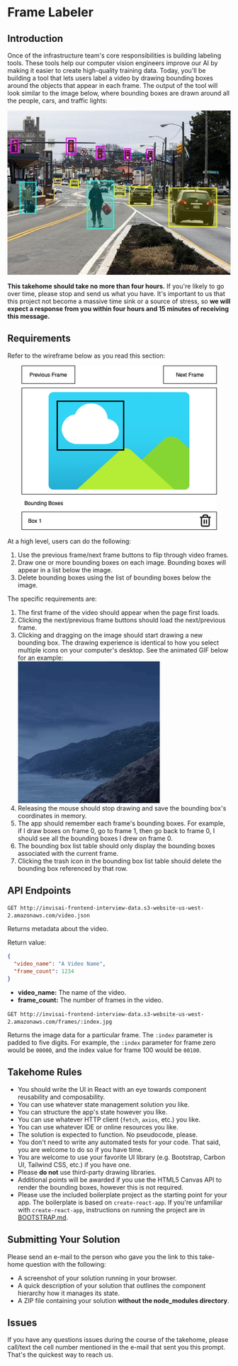 # Frame Labeler

## Introduction

Once of the infrastructure team's core responsibilities is building labeling tools. These tools help our computer vision engineers improve our AI by making it easier to create high-quality training data. Today, you'll be building a tool that lets users label a video by drawing bounding boxes around the objects that appear in each frame. The output of the tool will look similar to the image below, where bounding boxes are drawn around all the people, cars, and traffic lights:

<div align="center">
	<img src="./readme_images/bounding_boxes.jpg" />
</div>

**This takehome should take no more than four hours.** If you're likely to go over time, please stop and send us what you have.  It's important to us that this project not become a massive time sink or a source of stress, so **we will expect a response from you within four hours and 15 minutes of receiving this message.**

## Requirements

Refer to the wireframe below as you read this section:

<div align="center">
	<img src="./readme_images/wireframe.png" />
</div>

At a high level, users can do the following:

1. Use the previous frame/next frame buttons to flip through video frames.
2. Draw one or more bounding boxes on each image. Bounding boxes will appear in a list below the image.
3. Delete bounding boxes using the list of bounding boxes below the image.

The specific requirements are:

1. The first frame of the video should appear when the page first loads.
2. Clicking the next/previous frame buttons should load the next/previous frame.
3. Clicking and dragging on the image should start drawing a new bounding box. The drawing experience is identical to how you select multiple icons on your computer's desktop. See the animated GIF below for an example: <div>![Bounding Box](./readme_images/bbox_drawing.gif)</div>
4. Releasing the mouse should stop drawing and save the bounding box's coordinates in memory.
5. The app should remember each frame's bounding boxes. For example, if I draw boxes on frame 0, go to frame 1, then go back to frame 0, I should see all the bounding boxes I drew on frame 0.
6. The bounding box list table should only display the bounding boxes associated with the current frame.
7. Clicking the trash icon in the bounding box list table should delete the bounding box referenced by that row.

## API Endpoints

`GET http://invisai-frontend-interview-data.s3-website-us-west-2.amazonaws.com/video.json`

Returns metadata about the video.

Return value:

```json
{
  "video_name": "A Video Name",
  "frame_count": 1234
}
```

- **video_name:** The name of the video.
- **frame_count:** The number of frames in the video.

`GET http://invisai-frontend-interview-data.s3-website-us-west-2.amazonaws.com/frames/:index.jpg`

Returns the image data for a particular frame. The `:index` parameter is padded to five digits. For example, the `:index` parameter for frame zero would be `00000`, and the index value for frame 100 would be `00100`.

## Takehome Rules

- You should write the UI in React with an eye towards component reusability and composability.
- You can use whatever state management solution you like.
- You can structure the app's state however you like.
- You can use whatever HTTP client (`fetch`, `axios`, etc.) you like.
- You can use whatever IDE or online resources you like.
- The solution is expected to function. No pseudocode, please.
- You don't need to write any automated tests for your code. That said, you are welcome to do so if you have time.
- You are welcome to use your favorite UI library (e.g. Bootstrap, Carbon UI, Tailwind CSS, etc.) if you have one.
- Please **do not** use third-party drawing libraries.
- Additional points will be awarded if you use the HTML5 Canvas API to render the bounding boxes, however this is not required.
- Please use the included boilerplate project as the starting point for your app. The boilerplate is based on `create-react-app`. If you're unfamiliar with `create-react-app`, instructions on running the project are in [BOOTSTRAP.md](./BOOTSTRAP.md). 

## Submitting Your Solution

Please send an e-mail to the person who gave you the link to this take-home question with the following:

- A screenshot of your solution running in your browser.
- A quick description of your solution that outlines the component hierarchy how it manages its state.
- A ZIP file containing your solution **without the node_modules directory**.

## Issues

If you have any questions issues during the course of the takehome, please call/text the cell number mentioned in the e-mail that sent you this prompt. That's the quickest way to reach us.
